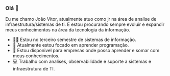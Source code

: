### Olá 👋

Eu me chamo João Vitor, atualmente atuo como jr na área de analise de infraestrutura/sistemas de ti. E estou procurando sempre evoluir e expandir meus conhecimentos na área da tecnologia da informação. 

- 👨‍🎓 Estou no terceiro semestre de sistemas de informação.
- 🌱 Atualmente estou focado em aprender programação.
- 💼 Estou disponivel para empresas onde posso aprender e somar com meus conhecimentos.
- 💻 Trabalho com analises, observabilidade e suporte a sistemas e infraestrutura de TI.
